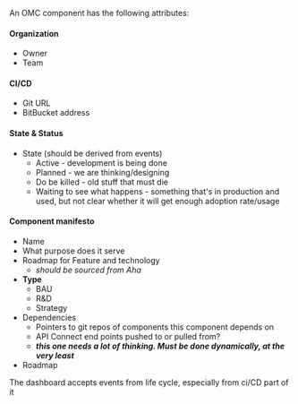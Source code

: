 An OMC component has the following attributes:
#### Organization
- Owner
- Team
#### CI/CD
- Git URL
 - BitBucket address
#### State & Status
 - State (should be derived from events)
	 - Active - development is being done
	 - Planned - we are thinking/designing 
	 - Do be killed - old stuff that must die
	 - Waiting to see what happens - something that's in production and used, but not clear whether it will get enough adoption rate/usage
#### Component manifesto
 - Name
 - What purpose does it serve
 - 	Roadmap for Feature and technology
	 - *should be sourced from Aha* 
 - **Type**
	 - BAU
	 - R&D
	 - Strategy
 - Dependencies
	 - Pointers to git repos of components this component depends on
	 - API Connect end points pushed to or pulled from?
	 - ***this one needs a lot of thinking.  Must be done dynamically, at the very least***
 - Roadmap


The dashboard accepts events from life cycle, especially from ci/CD part of it

<!--stackedit_data:
eyJoaXN0b3J5IjpbMTkzOTI1MzM0LC01MDgxNjYzMTAsLTExOD
Q4NzE4MzEsMTQzNjA1MTQzMywzMDU0OTcxOTAsLTEyMjUzODE3
MSw4MDM4MjkxNTldfQ==
-->